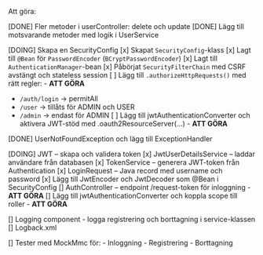 Att göra:

[DONE] Fler metoder i userController: delete och update
[DONE] Lägg till motsvarande metoder med logik i UserService

[DOING] Skapa en SecurityConfig
[x] Skapat `SecurityConfig`-klass
[x] Lagt till `@Bean` för `PasswordEncoder` (`BCryptPasswordEncoder`)
[x] Lagt till `AuthenticationManager`-bean
[x] Påbörjat `SecurityFilterChain` med CSRF avstängt och stateless session
[ ] Lägg till `.authorizeHttpRequests()` med rätt regler: - **ATT GÖRA**
  - `/auth/login` → permitAll
  - `/user` → tillåts för ADMIN och USER
  - `/admin` → endast för ADMIN
[ ] Lägg till jwtAuthenticationConverter och aktivera JWT-stöd med .oauth2ResourceServer(...) - **ATT GÖRA**

    
[DONE] UserNotFoundException och lägg till ExceptionHandler

[DOING] JWT – skapa och validera token
[x] JwtUserDetailsService – laddar användare från databasen 
[x] TokenService – generera JWT-token från Authentication 
[x] LoginRequest – Java record med username och password 
[x] Lägg till JwtEncoder och JwtDecoder som @Bean i SecurityConfig 
[] AuthController – endpoint /request-token för inloggning  -  **ATT GÖRA**
[] Lägg till jwtAuthenticationConverter och koppla scope till roller -  **ATT GÖRA**

[] Logging component - logga registrering och borttagning i service-klassen
[] Logback.xml


[] Tester med MockMmc för:
    - Inloggning
    - Registrering
    - Borttagning

